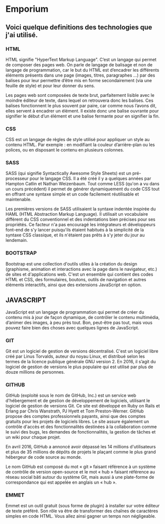 # Emporium

## Voici quelque definitions des technologies que j'ai utilisé.


### HTML

HTML signifie "HyperText Markup Language". C’est un langage qui permet de composer des pages web. On parle de langage de balisage et non de langage de programmation, car le but du HTML est d’encadrer les différents éléments présents dans une page (images, titres, paragraphes ...) par des balises pour leur permettre d’être mis en forme secondairement (via une feuille de style) et pour leur donner du sens.


Les pages web sont composées de texte brut, parfaitement lisible avec le moindre éditeur de texte, dans lequel on retrouvera donc les balises. Ces balises fonctionnent le plus souvent par paire, car comme nous l’avons dit, elles servent à encadrer un élément. Il existe donc une balise ouvrante pour signifier le début d’un élément et une balise fermante pour en signifier la fin.


### CSS

CSS est un langage de règles de style utilisé pour appliquer un style au contenu HTML. Par exemple : en modifiant la couleur d’arrière-plan ou les polices, ou en disposant le contenu en plusieurs colonnes.


### SASS

SASS (qui signifie Syntactically Awesome Style Sheets) est un pré-processeur pour le langage CSS. Il a été créé il y a quelques années par Hampton Catlin et Nathan Weizenbaum. Tout comme LESS (qu'on a vu dans un cours précédent) il permet de générer dynamiquement du code CSS tout en offrant une syntaxe simple et un code facilement réutilisable et maintenable. 


Les premières versions de SASS utilisaient la syntaxe indentée inspirée du HAML (HTML Abstraction Markup Language). Il utilisait un vocabulaire différent du CSS conventionnel et des indentations bien précises pour ses propriétés. Ce facteur n'a pas encouragé les intégrateurs et développeurs font-end de s'y lancer puisqu'ils étaient habitués à la simplicité de la syntaxe CSS classique, et ils n'étaient pas prêts à s'y jeter du jour au lendemain. 


### BOOTSTRAP

Bootstrap est une collection d'outils utiles à la création du design (graphisme, animation et interactions avec la page dans le navigateur, etc.) de sites et d'applications web. C'est un ensemble qui contient des codes HTML et CSS, des formulaires, boutons, outils de navigation et autres éléments interactifs, ainsi que des extensions JavaScript en option.


## JAVASCRIPT

JavaScript est un langage de programmation qui permet de créer du contenu mis à jour de façon dynamique, de contrôler le contenu multimédia, d’animer des images, à peu près tout. Bon, peut-être pas tout, mais vous pouvez faire bien des choses avec quelques lignes de JavaScript.


### GIT

Git est un logiciel de gestion de versions décentralisé. C'est un logiciel libre créé par Linus Torvalds, auteur du noyau Linux, et distribué selon les termes de la licence publique générale GNU version 2. En 2016, il s’agit du logiciel de gestion de versions le plus populaire qui est utilisé par plus de douze millions de personnes.


### GITHUB

GitHub (exploité sous le nom de GitHub, Inc.) est un service web d'hébergement et de gestion de développement de logiciels, utilisant le logiciel de gestion de versions Git. Ce site est développé en Ruby on Rails et Erlang par Chris Wanstrath, PJ Hyett et Tom Preston-Werner. GitHub propose des comptes professionnels payants, ainsi que des comptes gratuits pour les projets de logiciels libres. Le site assure également un contrôle d'accès et des fonctionnalités destinées à la collaboration comme le suivi des bugs, les demandes de fonctionnalités, la gestion de tâches et un wiki pour chaque projet.



En avril 2016, GitHub a annoncé avoir dépassé les 14 millions d'utilisateurs et plus de 35 millions de dépôts de projets le plaçant comme le plus grand hébergeur de code source au monde.


Le nom GitHub est composé du mot « git » faisant référence à un système de contrôle de version open-source et le mot « hub » faisant référence au réseau social bâti autour du système Git, mais aussi à une plate-forme de correspondance qui est appelée en anglais un « hub ».


### EMMET

Emmet est un outil gratuit (sous forme de plugin) à installer sur votre éditeur de texte préféré. Son rôle va être de transformer des chaînes de caractères simples en code HTML. Vous allez ainsi gagner un temps non négligeable.
